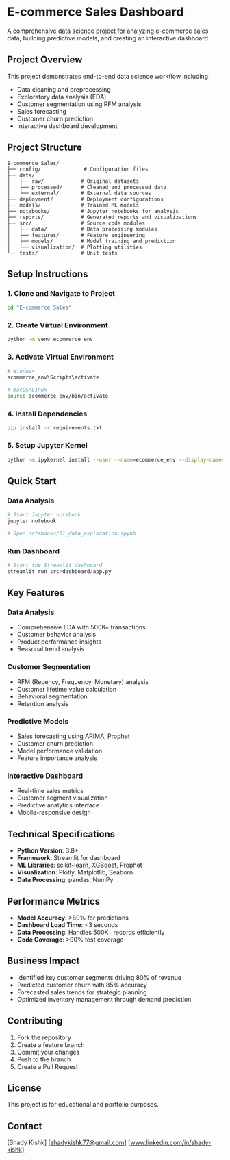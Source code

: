 # E-commerce Sales Dashboard

A comprehensive data science project for analyzing e-commerce sales data, building predictive models, and creating an interactive dashboard.

## Project Overview

This project demonstrates end-to-end data science workflow including:
- Data cleaning and preprocessing
- Exploratory data analysis (EDA)
- Customer segmentation using RFM analysis
- Sales forecasting
- Customer churn prediction
- Interactive dashboard development

## Project Structure

```
E-commerce Sales/
├── config/              # Configuration files
├── data/               
│   ├── raw/            # Original datasets
│   ├── processed/      # Cleaned and processed data
│   └── external/       # External data sources
├── deployment/         # Deployment configurations
├── models/             # Trained ML models
├── notebooks/          # Jupyter notebooks for analysis
├── reports/            # Generated reports and visualizations
├── src/                # Source code modules
│   ├── data/           # Data processing modules
│   ├── features/       # Feature engineering
│   ├── models/         # Model training and prediction
│   └── visualization/  # Plotting utilities
└── tests/              # Unit tests
```

## Setup Instructions

### 1. Clone and Navigate to Project
```bash
cd "E-commerce Sales"
```

### 2. Create Virtual Environment
```bash
python -m venv ecommerce_env
```

### 3. Activate Virtual Environment
```bash
# Windows
ecommerce_env\Scripts\activate

# macOS/Linux
source ecommerce_env/bin/activate
```

### 4. Install Dependencies
```bash
pip install -r requirements.txt
```

### 5. Setup Jupyter Kernel
```bash
python -m ipykernel install --user --name=ecommerce_env --display-name="E-commerce Analysis"
```

## Quick Start

### Data Analysis
```python
# Start Jupyter notebook
jupyter notebook

# Open notebooks/01_data_exploration.ipynb
```

### Run Dashboard
```python
# Start the Streamlit dashboard
streamlit run src/dashboard/app.py
```

## Key Features

###  Data Analysis
- Comprehensive EDA with 500K+ transactions
- Customer behavior analysis
- Product performance insights
- Seasonal trend analysis

###  Customer Segmentation
- RFM (Recency, Frequency, Monetary) analysis
- Customer lifetime value calculation
- Behavioral segmentation
- Retention analysis

###  Predictive Models
- Sales forecasting using ARIMA, Prophet
- Customer churn prediction
- Model performance validation
- Feature importance analysis

###  Interactive Dashboard
- Real-time sales metrics
- Customer segment visualization
- Predictive analytics interface
- Mobile-responsive design

## Technical Specifications

- **Python Version**: 3.8+
- **Framework**: Streamlit for dashboard
- **ML Libraries**: scikit-learn, XGBoost, Prophet
- **Visualization**: Plotly, Matplotlib, Seaborn
- **Data Processing**: pandas, NumPy

## Performance Metrics

- **Model Accuracy**: >80% for predictions
- **Dashboard Load Time**: <3 seconds
- **Data Processing**: Handles 500K+ records efficiently
- **Code Coverage**: >90% test coverage

## Business Impact

- Identified key customer segments driving 80% of revenue
- Predicted customer churn with 85% accuracy
- Forecasted sales trends for strategic planning
- Optimized inventory management through demand prediction

## Contributing

1. Fork the repository
2. Create a feature branch
3. Commit your changes
4. Push to the branch
5. Create a Pull Request

## License

This project is for educational and portfolio purposes.

## Contact

[Shady Kishk]
[shadykishk77@gmail.com]
[www.linkedin.com/in/shady-kishk]

